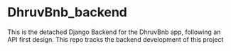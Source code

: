 # DhruvBnb_backend
This is the detached Django Backend for the DhruvBnb app, following an API first design. This repo tracks the backend development of this project
